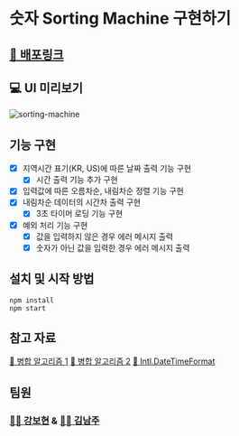 # 숫자 Sorting Machine 구현하기

## [🔗 배포링크](http://bohyunkang.github.io/sorting-machine)

## 💻 UI 미리보기

![sorting-machine](https://user-images.githubusercontent.com/65386533/129725502-8ec58c45-ffe3-4225-b1bd-ba8a459b3362.gif)

## 기능 구현

- [x] 지역시간 표기(KR, US)에 따른 날짜 출력 기능 구현
  - [x] 시간 출력 기능 추가 구현
- [x] 입력값에 따른 오름차순, 내림차순 정렬 기능 구현
- [x] 내림차순 데이터의 시간차 출력 구현
  - [x] 3초 타이머 로딩 기능 구현
- [x] 예외 처리 기능 구현
  - [x] 값을 입력하지 않은 경우 에러 메시지 출력
  - [x] 숫자가 아닌 값을 입력한 경우 에러 메시지 출력

## 설치 및 시작 방법

```
npm install
npm start
```

## 참고 자료

[🔗 병합 알고리즘 1](https://blog.naver.com/namju1v/222226455895)
[🔗 병합 알고리즘 2](https://im-developer.tistory.com/134)
[🔗 Intl.DateTimeFormat](https://developer.mozilla.org/ko/docs/Web/JavaScript/Reference/Global_Objects/Intl/DateTimeFormat)

## 팀원

### [👩‍💻 강보현](https://github.com/bohyunkang) & [👩‍💻 김남주](https://github.com/skawnkk)
